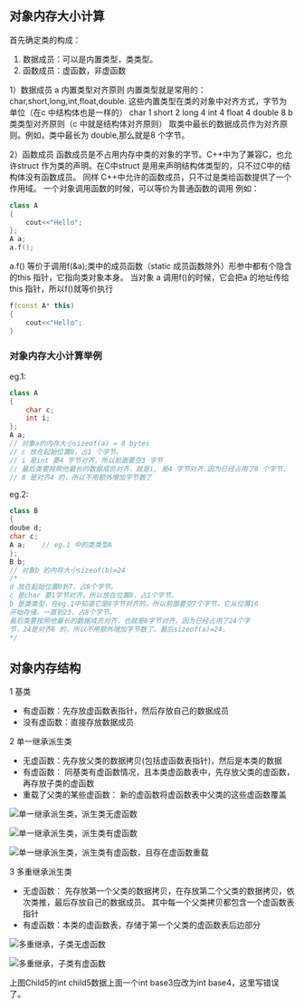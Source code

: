 ##  对象内存大小计算

首先确定类的构成： 
1) 数据成员：可以是内置类型，类类型。 
2) 函数成员：虚函数，非虚函数  

1）数据成员 
a 内置类型对齐原则 
内置类型就是常用的：char,short,long,int,float,double. 
这些内置类型在类的对象中对齐方式，字节为单位（在c 中结构体也是一样的） 
char 1 
short 2 
long 4 
int 4 
float 4 
double 8 
b 类类型对齐原则（c 中就是结构体对齐原则） 
取类中最长的数据成员作为对齐原则。例如，类中最长为 double,那么就是8 个字节。 

2）函数成员 
函数成员是不占用内存中类的对象的字节。C++中为了兼容C，也允许struct 作为类的声明。在C中struct 是用来声明结构体类型的，只不过C中的结构体没有函数成员。 同样 C++中允许的函数成员，只不过是类给函数提供了一个作用域。 
一个对象调用函数的时候，可以等价为普通函数的调用 例如：

```c++
class A
{
    cout<<"Hello";
};
A a;
a.f();
```

 a.f() 等价于调用f(&a);类中的成员函数（static 成员函数除外）形参中都有个隐含的this 指针，它指向类对象本身。 
当对象 a 调用f()的时候，它会把a 的地址传给this 指针，所以f()就等价执行

```C++
f(const A* this)
{
    cout<<"Hello";
}
```

### 对象内存大小计算举例

eg.1:

```C++
class A
{
    char c;
    int i;
};
A a;
// 对象a的内存大小sizeof(a) = 8 bytes
// c 放在起始位置0，占1 个字节。 
// i 是int 要4 字节对齐，所以前面要空3 字节
// 最后类要按照他最长的数据成员对齐，就是i, 是4 字节对齐.因为已经占用了8 个字节， 
// 8 是对齐4 的，所以不用额外增加字节数了
```

eg.2:

```c++
class B
{
doube d;
char c;
A a;	// eg.1 中的类类型A
};
B b;
// 对象b 的内存大小sizeof(b)=24
/*
d 放在起始位置0到7，占8个字节。 
c 是char 要1字节对齐，所以放在位置8，占1个字节。 
b 是类类型，在eg.1中知道它是8字节对齐的，所以前面要空7个字节，它从位置16 
开始存储，一直到23，占8个字节。 
最后类要按照他最长的数据成员对齐，也就是8字节对齐，因为已经占用了24个字 
节，24是对齐8 的，所以不用额外增加字节数了。最后sizeof(a)=24。 
*/
```



## 对象内存结构

1 基类

- 有虚函数：先存放虚函数表指针，然后存放自己的数据成员
- 没有虚函数：直接存放数据成员



2  单一继承派生类

- 无虚函数：先存放父类的数据拷贝(包括虚函数表指针)，然后是本类的数据
- 有虚函数： 同基类有虚函数情况，且本类虚函数表中，先存放父类的虚函数，再存放子类的虚函数 
- 重载了父类的某些虚函数： 新的虚函数将虚函数表中父类的这些虚函数覆盖 

 ![单一继承派生类，派生类无虚函数](https://img-blog.csdn.net/20160722112216494) 

 ![单一继承派生类，派生类有虚函数](https://img-blog.csdn.net/20160722112345621) 

 ![单一继承派生类，派生类有虚函数，且存在虚函数重载](https://img-blog.csdn.net/20160722112820733) 



3 多重继承派生类

- 无虚函数： 先存放第一个父类的数据拷贝，在存放第二个父类的数据拷贝，依次类推，最后存放自己的数据成员。 其中每一个父类拷贝都包含一个虚函数表指针 
- 有虚函数：本类的虚函数表，存储于第一个父类的虚函数表后边部分

 ![多重继承，子类无虚函数](https://img-blog.csdn.net/20160722114314570) 

 ![多重继承，子类有虚函数](https://img-blog.csdn.net/20160722114406801) 

上图Child5的int child5数据上面一个int base3应改为int base4，这里写错误了。


